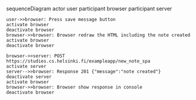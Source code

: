 sequenceDiagram
actor user
participant browser
participant server

    user->>browser: Press save message button
    activate browser
    deactivate browser
    browser->>browser: Browser redraw the HTML including the note created
    activate browser
    deactivate browser

    browser->>server: POST https://studies.cs.helsinki.fi/exampleapp/new_note_spa
    activate server
    server-->>browser: Response 201 {"message":"note created"}
    deactivate server
    activate browser
    browser->>browser: Browser show response in console
    deactivate browser

